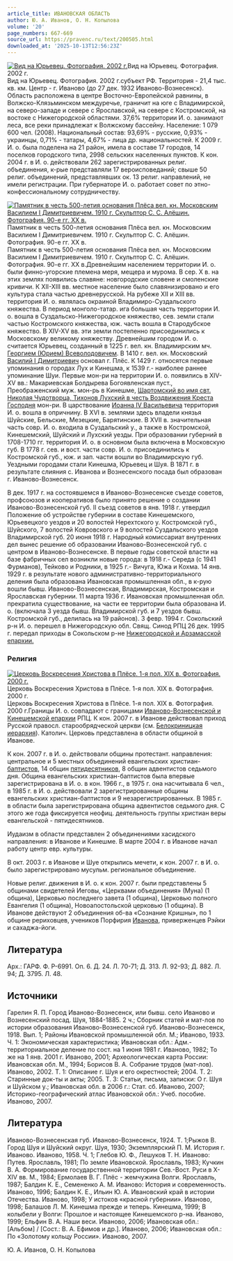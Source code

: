 ```yaml
---
article_title: ИВАНОВСКАЯ ОБЛАСТЬ
author: Ю. А. Иванов, О. Н. Копылова
volume: '20'
page_numbers: 667-669
source_url: https://pravenc.ru/text/200505.html
downloaded_at: '2025-10-13T12:56:23Z'
---
```


[![Вид на Юрьевец. Фотография. 2002 г.](https://pravenc.ru/data/727/503/1234/i200.jpg "Кликните для увеличения картинки")](https://pravenc.ru/data/727/503/1234/i400.jpg)Вид на Юрьевец. Фотография. 2002 г.  
Вид на Юрьевец. Фотография. 2002 г.субъект РФ. Территория - 21,4 тыс. кв. км. Центр - г. Иваново (до 27 дек. 1932 Иваново-Вознесенск). Область расположена в центре Восточно-Европейской равнины, в Волжско-Клязьминском междуречье, граничит на юге с Владимирской, на северо-западе и севере с Ярославской, на севере с Костромской, на востоке с Нижегородской областями. 37,6% территории И. о. занимают леса, все реки принадлежат к Волжскому бассейну. Население: 1 079 600 чел. (2008). Национальный состав: 93,69% - русские, 0,93% - украинцы, 0,71% - татары, 4,67% - лица др. национальностей. К 2009 г. И. о. была поделена на 21 район, имела в составе 17 городов, 14 поселков городского типа, 2998 сельских населенных пунктов. К кон. 2004 г. в И. о. действовали 262 зарегистрированных религ. объединения, к-рые представляли 17 вероисповеданий; свыше 50 религ. объединений, представлявших ок. 13 религ. направлений, не имели регистрации. При губернаторе И. о. работает совет по этно-конфессиональному сотрудничеству.

[![Памятник в честь 500-летия основания Плёса вел. кн. Московским Василием I Димитриевичем. 1910 г. Скульптор С. С. Алёшин. Фотография. 90-е гг. XX в.](https://pravenc.ru/data/155/504/1234/i200.jpg "Кликните для увеличения картинки")](https://pravenc.ru/data/155/504/1234/i400.jpg)Памятник в честь 500-летия основания Плёса вел. кн. Московским Василием I Димитриевичем. 1910 г. Скульптор С. С. Алёшин. Фотография. 90-е гг. XX в.  
Памятник в честь 500-летия основания Плёса вел. кн. Московским Василием I Димитриевичем. 1910 г. Скульптор С. С. Алёшин. Фотография. 90-е гг. XX в.Древнейшим населением территории И. о. были финно-угорские племена меря, мещера и мурома. В сер. Х в. на этих землях появились славяне: новгородские словене и смоленские кривичи. К ХII-XIII вв. местное население было славянизировано и его культура стала частью древнерусской. На рубеже XII и XIII вв. территория И. о. являлась окраиной Владимиро-Суздальского княжества. В период монголо-татар. ига большая часть территории И. о. вошла в Суздальско-Нижегородское княжество, сев. земли стали частью Костромского княжества, юж. часть вошла в Стародубское княжество. В XIV-XV вв. эти земли постепенно присоединились к Московскому великому княжеству. Древнейшим городом И. о. считается Юрьевец, созданный в 1225 г. вел. кн. Владимирским мч. [Георгием (Юрием) Всеволодовичем](<https://pravenc.ru/text/ГЕОРГИЙ (ЮРИЙ) ВСЕВОЛОДОВИЧ.html>). В 1410 г. вел. кн. Московский [Василий I Димитриевич](<https://pravenc.ru/text/Василий I Димитриевич.html>) основал г. Плёс. К 1429 г. относятся первые упоминания о городах Лух и Кинешма, к 1539 г.- наиболее раннее упоминание Шуи. Первые мон-ри на территории И. о. появились в XIV-XV вв.: Макариевская Болдырева Богоявленская пуст., Преображенский муж. мон-рь в Кинешме, [Шартомский во имя свт. Николая Чудотворца, Тихонов Лухский в честь Воздвижения Креста Господня](<https://pravenc.ru/text/Шартомский во имя свт  Николая Чудотворца  Тихонов Лухский в честь Воздвижения Креста Господня.html>) мон-ри. В царствование [Иоанна IV Васильевича](<https://pravenc.ru/text/Иоанна IV Васильевича.html>) территория И. о. вошла в опричнину. В XVI в. землями здесь владели князья Шуйские, Бельские, Мезецкие, Барятинские. В XVII в. значительная часть совр. И. о. входила в Суздальский у., а также в Костромской, Кинешемский, Шуйский и Лухский уезды. При образовании губерний в 1708-1710 гг. территория И. о. в основном была включена в Московскую губ. В 1778 г. сев. и вост. части совр. И. о. присоединились к Костромской губ., юж. и зап. части вошли во Владимирскую губ. Уездными городами стали Кинешма, Юрьевец и Шуя. В 1871 г. в результате слияния с. Иванова и Вознесенского посада был образован г. Иваново-Вознесенск.

В дек. 1917 г. на состоявшемся в Иваново-Вознесенске съезде советов, профсоюзов и кооперативов было принято решение о создании Иваново-Вознесенской губ. II съезд советов в янв. 1918 г. утвердил Положение об устройстве губернии в составе Кинешемского, Юрьевецкого уездов и 20 волостей Нерехтского у. Костромской губ., Шуйского, 7 волостей Ковровского и 9 волостей Суздальского уездов Владимирской губ. 20 июня 1918 г. Народный комиссариат внутренних дел вынес решение об образовании Иваново-Вознесенской губ. с центром в Иваново-Вознесенске. В первые годы советской власти на базе фабричных сел возникли новые города: в 1918 г.- Середа (с 1941 Фурманов), Тейково и Родники, в 1925 г.- Вичуга, Южа и Кохма. 14 янв. 1929 г. в результате нового административно-территориального деления была образована Ивановская промышленная обл., в к-рую вошли бывш. Иваново-Вознесенская, Владимирская, Костромская и Ярославская губернии. 11 марта 1936 г. Ивановская промышленная обл. прекратила существование, на части ее территории была образована И. о. (включала 3 уезда бывш. Владимирской губ. и 7 уездов бывш. Костромской губ., делилась на 19 районов). 3 февр. 1994 г. Сокольский р-н И. о. перешел в Нижегородскую обл. Свящ. Синод РПЦ 26 дек. 1995 г. передал приходы в Сокольском р-не [Нижегородской и Арзамасской епархии.](<https://pravenc.ru/text/Нижегородской и Арзамасской епархии .html>)

### Религия

[![Церковь Воскресения Христова в Плёсе. 1-я пол. XIX в. Фотография. 2000 г.](https://pravenc.ru/data/152/504/1234/i200.jpg "Кликните для увеличения картинки")](https://pravenc.ru/data/152/504/1234/i400.jpg)Церковь Воскресения Христова в Плёсе. 1-я пол. XIX в. Фотография. 2000 г.  
Церковь Воскресения Христова в Плёсе. 1-я пол. XIX в. Фотография. 2000 г.Границы И. о. совпадают с границами [Иваново-Вознесенской и Кинешемской епархии](<https://pravenc.ru/text/Иваново-Вознесенской и Кинешемской епархии.html>) РПЦ. К кон. 2007 г. в Иванове действовал приход Русской правосл. старообрядческой церкви (см. [Белокриницкая иерархия](<https://pravenc.ru/text/Белокриницкая иерархия.html>)). Католич. Церковь представлена в области общиной в Иванове.

К кон. 2007 г. в И. о. действовали общины протестант. направления: центральное и 5 местных объединений евангельских христиан-[баптистов](https://pravenc.ru/text/баптисты.html), 14 общин [пятидесятников](https://pravenc.ru/text/пятидесятников.html), 8 общин адвентистов седьмого дня. Община евангельских христиан-баптистов была впервые зарегистрирована в И. о. в кон. 1966 г., в 1975 г. она насчитывала 6 чел., в 1985 г. в И. о. действовали 2 зарегистрированные общины евангельских христиан-баптистов и 9 незарегистрированных. В 1985 г. в области была зарегистрирована община адвентистов седьмого дня. С этого же года фиксируется неофиц. деятельность группы христиан веры евангельской - пятидесятников.

Иудаизм в области представлен 2 объединениями хасидского направления: в Иванове и Кинешме. В марте 2004 г. в Иванове начал работу центр евр. культуры.

В окт. 2003 г. в Иванове и Шуе открылись мечети, к кон. 2007 г. в И. о. было зарегистрировано мусульм. региональное объединение.

Новые религ. движения в И. о. к кон. 2007 г. были представлены 5 общинами свидетелей Иеговы, «Церквами объединения» (Муна) (1 община), Церковью последнего завета (1 община), Церковью полного Евангелия (1 община), Новоапостольской церковью (1 община). В Иванове действуют 2 объединения об-ва «Сознание Кришны», по 1 общине рериховцев, учеников Порфирия [Иванова](https://pravenc.ru/text/Иванова.html), приверженцев Рэйки и сахаджа-йоги.

## Литература

Арх.: ГАРФ. Ф. Р-6991. Оп. 6. Д. 24. Л. 70-71; Д. 313. Л. 92-93; Д. 882. Л. 94; Д. 3795. Л. 48.

## Источники

Гарелин Я. П. Город Иваново-Вознесенск, или бывш. село Иваново и Вознесенский посад. Шуя, 1884-1885. 2 ч.; Сборник статей и мат-лов по истории образования Иваново-Вознесенской губ. Иваново-Вознесенск, 1918. Вып. 1; Районы Ивановской промышленной обл. М.; Иваново, 1933. Ч. 1: Экономическая характеристика; Ивановская обл.: Адм.-территориальное деление по сост. на 1 июня 1981 г. Иваново, 1982; То же на 1 янв. 2001 г. Иваново, 2001; Археологическая карта России: Ивановская обл. М., 1994; Борисов В. А. Собрание трудов (мат-лов). Иваново, 2002. Т. 1: Описание г. Шуя и его окрестностей; 2004. Т. 2: Старинные док-ты и акты; 2005. Т. 3: Статьи, письма, записки: О г. Шуя и Шуйском у.; Ивановская обл. в 2006 г.: Стат. сб. Иваново, 2007; Историко-географический атлас Ивановской обл.: Учеб. пособие. Иваново, 2007.

## Литература

Иваново-Вознесенская губ. Иваново-Вознесенск, 1924. Т. 1;Рыжов В. Город Шуя и Шуйский округ. Шуя, 1930; Экземплярский П. М. История г. Иваново. Иваново, 1958. Ч. 1; Глебов Ю. Ф., Лешуков Т. Н. Иваново: Путев. Ярославль, 1981; По земле Ивановской. Ярославль, 1983; Кучкин В. А. Формирование государственной территории Сев.-Вост. Руси в X-XIV вв. М., 1984; Ермолаев В. Г. Плёс - жемчужина Волги. Ярославль, 1987; Балдин К. Е., Семененко А. М. Иваново: История и современность. Иваново, 1996; Балдин К. Е., Ильин Ю. А. Ивановский край в истории Отечества. Иваново, 1998; У истоков «красной губернии». Иваново, 1998; Балашов Л. М. Кинешма прежде и теперь. Кинешма, 1999; В колыбели у Волги: Прошлое и настоящее Кинешемского р-на. Иваново, 1999; Ельфин В. А. Наши веси. Иваново, 2006; Ивановская обл.: [Альбом] / [Сост.: В. А. Ефимов и др.]. Иваново, 2006; Ивановская обл.: По «Золотому кольцу России». Иваново, 2007.

Ю. А. Иванов, О. Н. Копылова
